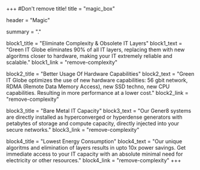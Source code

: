 +++
#Don't remove title!
title = "magic_box"

header = "Magic"

summary = "."


block1_title = "Eliminate Complexity & Obsolete IT Layers"
block1_text = "Green IT Globe eliminates 90% of all IT layers, replacing them with new algoritms closer to hardware, making your IT extremely reliable and scalable."
block1_link = "remove-complexity"

block2_title = "Better Usage Of Hardware Capabilities"
block2_text = "Green IT Globe optimizes the use of new hardware capabilities: 56 gbit network, RDMA (Remote Data Memory Access), new SSD techno, new CPU capabilities. Resulting in more performance at a lower cost."
block2_link = "remove-complexity"

block3_title = "Bare Metal IT Capacity"
block3_text = "Our Gener8 systems are directly installed as hyperconverged or hyperdense generators with petabytes of storage and compute capacity, directly injected into your secure networks."
block3_link = "remove-complexity"

block4_title = "Lowest Energy Consumption"
block4_text = "Our unique algoritms and elimination of layers results in upto 10x power savings. Get immediate access to your IT capacity with an absolute minimal need for electricity or other resources."
block4_link = "remove-complexity"
+++